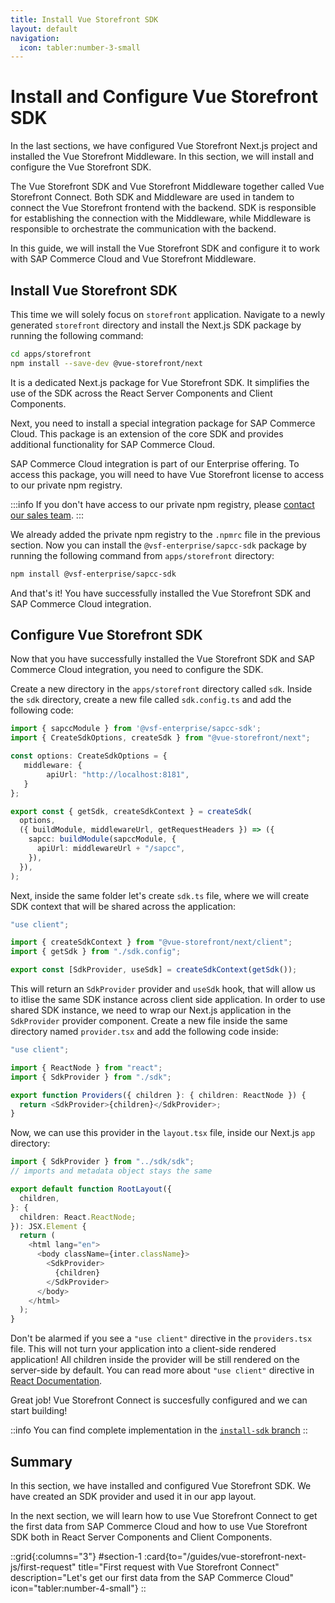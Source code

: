 ```yaml
---
title: Install Vue Storefront SDK
layout: default
navigation:
  icon: tabler:number-3-small
---
```


# Install and Configure Vue Storefront SDK

In the last sections, we have configured Vue Storefront Next.js project and installed the Vue Storefront Middleware. In this section, we will install and configure the Vue Storefront SDK.

The Vue Storefront SDK and Vue Storefront Middleware together called Vue Storefront Connect. Both SDK and Middleware are used in tandem to connect the Vue Storefront frontend with the backend. SDK is responsible for establishing the connection with the Middleware, while Middleware is responsible to orchestrate the communication with the backend.

In this guide, we will install the Vue Storefront SDK and configure it to work with SAP Commerce Cloud and Vue Storefront Middleware.

## Install Vue Storefront SDK

This time we will solely focus on `storefront` application. Navigate to a newly generated `storefront` directory and install the Next.js SDK package by running the following command:

```bash
cd apps/storefront
npm install --save-dev @vue-storefront/next
```

It is a dedicated Next.js package for Vue Storefront SDK. It simplifies the use of the SDK across the React Server Components and Client Components.

Next, you need to install a special integration package for SAP Commerce Cloud. This package is an extension of the core SDK and provides additional functionality for SAP Commerce Cloud.

SAP Commerce Cloud integration is part of our Enterprise offering. To access this package, you will need to have Vue Storefront license to access to our private npm registry.

:::info
If you don't have access to our private npm registry, please [contact our sales team](https://vuestorefront.io/contact/sales).
:::

We already added the private npm registry to the `.npmrc` file in the previous section. Now you can install the `@vsf-enterprise/sapcc-sdk` package by running the following command from `apps/storefront` directory:

```bash
npm install @vsf-enterprise/sapcc-sdk
```

And that's it! You have successfully installed the Vue Storefront SDK and SAP Commerce Cloud integration. 

## Configure Vue Storefront SDK

Now that you have successfully installed the Vue Storefront SDK and SAP Commerce Cloud integration, you need to configure the SDK. 

Create a new directory in the `apps/storefront` directory called `sdk`. Inside the `sdk` directory, create a new file called `sdk.config.ts` and add the following code:

```typescript
import { sapccModule } from '@vsf-enterprise/sapcc-sdk';
import { CreateSdkOptions, createSdk } from "@vue-storefront/next";

const options: CreateSdkOptions = {
   middleware: {
        apiUrl: "http://localhost:8181",
   }
};

export const { getSdk, createSdkContext } = createSdk(
  options,
  ({ buildModule, middlewareUrl, getRequestHeaders }) => ({
    sapcc: buildModule(sapccModule, {
      apiUrl: middlewareUrl + "/sapcc",
    }),
  }),
);
```

Next, inside the same folder let's create `sdk.ts` file, where we will create SDK context that will be shared across the application:

```typescript
"use client";

import { createSdkContext } from "@vue-storefront/next/client";
import { getSdk } from "./sdk.config";

export const [SdkProvider, useSdk] = createSdkContext(getSdk());
```

This will return an `SdkProvider` provider and `useSdk` hook, that will allow us to itlise the same SDK instance across client side application.
In order to use shared SDK instance, we need to wrap our Next.js application in the `SdkProvider` provider component. Create a new file inside the same directory named `provider.tsx` and add the following code inside:

```typescript
"use client";

import { ReactNode } from "react";
import { SdkProvider } from "./sdk";

export function Providers({ children }: { children: ReactNode }) {
  return <SdkProvider>{children}</SdkProvider>;
}
```

Now, we can use this provider in the `layout.tsx` file, inside our Next.js `app` directory:

```typescript
import { SdkProvider } from "../sdk/sdk";
// imports and metadata object stays the same

export default function RootLayout({
  children,
}: {
  children: React.ReactNode;
}): JSX.Element {
  return (
    <html lang="en">
      <body className={inter.className}>
        <SdkProvider>
          {children}
        </SdkProvider>
      </body>
    </html>
  );
}
```

Don't be alarmed if you see a `"use client"` directive in the `providers.tsx` file. This will not turn your application into a client-side rendered application! All children inside the provider will be still rendered on the server-side by default. You can read more about `"use client"` directive in [React Documentation](https://react.dev/reference/react/use-client).

Great job! Vue Storefront Connect is succesfully configured and we can start building! 

::info
You can find complete implementation in the [`install-sdk` branch](https://github.com/vuestorefront-community/nextjs-starter/tree/install-sdk)
::

## Summary

In this section, we have installed and configured Vue Storefront SDK. We have created an SDK provider and used it in our app layout. 

In the next section, we will learn how to use Vue Storefront Connect to get the first data from SAP Commerce Cloud and how to use Vue Storefront SDK both in React Server Components and Client Components.

::grid{:columns="3"}
#section-1
:card{to="/guides/vue-storefront-next-js/first-request" title="First request with Vue Storefront Connect" description="Let's get our first data from the SAP Commerce Cloud" icon="tabler:number-4-small"}
::